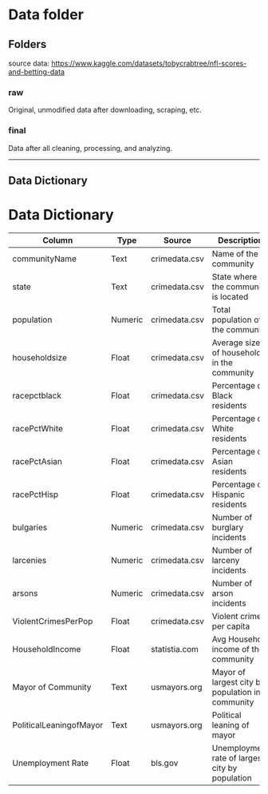 # Data folder

## Folders

source data:
https://www.kaggle.com/datasets/tobycrabtree/nfl-scores-and-betting-data

### raw

Original, unmodified data after downloading, scraping, etc. 

### final

Data after all cleaning, processing, and analyzing.

---

## Data Dictionary 

# Data Dictionary

| **Column**                 | **Type**    | **Source**         | **Description**                                       |
|----------------------------|-------------|--------------------|-----------------------------------------------------|
| communityName              | Text        | crimedata.csv      | Name of the community                               |
| state                      | Text        | crimedata.csv      | State where the community is located                |
| population                 | Numeric     | crimedata.csv      | Total population of the community                   |
| householdsize              | Float       | crimedata.csv      | Average size of households in the community         |
| racepctblack               | Float       | crimedata.csv      | Percentage of Black residents                       |
| racePctWhite               | Float       | crimedata.csv      | Percentage of White residents                       |
| racePctAsian               | Float       | crimedata.csv      | Percentage of Asian residents                       |
| racePctHisp                | Float       | crimedata.csv      | Percentage of Hispanic residents                    |
| bulgaries                  | Numeric     | crimedata.csv      | Number of burglary incidents                        |
| larcenies                  | Numeric     | crimedata.csv      | Number of larceny incidents                         |
| arsons                     | Numeric     | crimedata.csv      | Number of arson incidents                           |
| ViolentCrimesPerPop        | Float       | crimedata.csv      | Violent crimes per capita                           |
| HouseholdIncome            | Float       | statistia.com      | Avg Household income of the community               |
| Mayor of Community         | Text        | usmayors.org       | Mayor of largest city by population in community    |
| PoliticalLeaningofMayor    | Text        | usmayors.org       | Political leaning of mayor                          |
| Unemployment Rate          | Float       | bls.gov            | Unemployment rate of largest city by population     |
